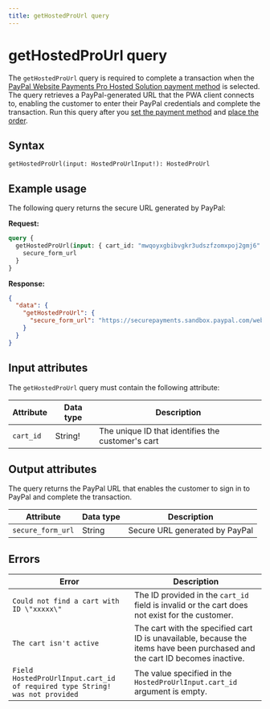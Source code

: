 ```yaml
---
title: getHostedProUrl query
---
```


# getHostedProUrl query

The `getHostedProUrl` query is required to complete a transaction when the [PayPal Website Payments Pro Hosted Solution payment method](../../../payment-methods/hosted-pro.md) is selected. The query retrieves a PayPal-generated URL that the PWA client connects to, enabling the customer to enter their PayPal credentials and complete the transaction. Run this query after you [set the payment method](../../cart/mutations/set-payment-method.md) and [place the order](../../cart/mutations/place-order.md).

## Syntax

`getHostedProUrl(input: HostedProUrlInput!): HostedProUrl`

## Example usage

The following query returns the secure URL generated by PayPal:

**Request:**

```graphql
query {
  getHostedProUrl(input: { cart_id: "mwqoyxgbibvgkr3udszfzomxpoj2gmj6" }) {
    secure_form_url
  }
}
```

**Response:**

```json
{
  "data": {
    "getHostedProUrl": {
      "secure_form_url": "https://securepayments.sandbox.paypal.com/webapps/HostedSoleSolutionApp/webflow/sparta/hostedSoleSolutionProcess?hosted_button_id=HSSS-iKGrv2XMlHcGGj8u.hlOHA2AeoQHcIQOvoqTEbvgBlKTLXcS8tAg0BRg1AklvfIhU5ip0g"
    }
  }
}
```

## Input attributes

The `getHostedProUrl` query must contain the following attribute:

Attribute | Data type | Description
--- | --- | ---
`cart_id` | String! | The unique ID that identifies the customer's cart

## Output attributes

The query returns the PayPal URL that enables the customer to sign in to PayPal and complete the transaction.

Attribute | Data type | Description
--- | --- | ---
`secure_form_url` | String | Secure URL generated by PayPal

## Errors

Error | Description
--- | ---
`Could not find a cart with ID \"xxxxx\"` | The ID provided in the `cart_id` field is invalid or the cart does not exist for the customer.
`The cart isn't active` | The cart with the specified cart ID is unavailable, because the items have been purchased and the cart ID becomes inactive.
`Field HostedProUrlInput.cart_id of required type String! was not provided` | The value specified in the `HostedProUrlInput.cart_id` argument is empty.
